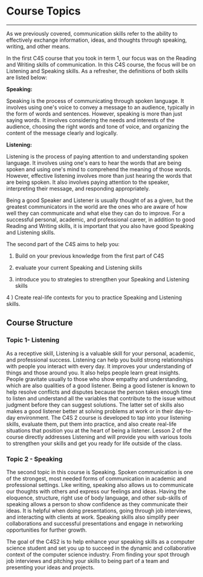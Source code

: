 # Course Topics

---

As we previously covered, communication skills refer to the ability to effectively exchange information, ideas, and thoughts through speaking, writing, and other means.

In the first C4S course that you took in term 1, our focus was on the Reading and Writing skills of communication. In this C4S course, the focus will be on Listening and Speaking skills. As a refresher, the definitions of both skills are listed below:

**Speaking:**

Speaking is the process of communicating through spoken language. It involves using one's voice to convey a message to an audience, typically in the form of words and sentences. However, speaking is more than just saying words. It involves considering the needs and interests of the audience, choosing the right words and tone of voice, and organizing the content of the message clearly and logically.

**Listening:**

Listening is the process of paying attention to and understanding spoken language. It involves using one's ears to hear the words that are being spoken and using one's mind to comprehend the meaning of those words. However, effective listening involves more than just hearing the words that are being spoken. It also involves paying attention to the speaker, interpreting their message, and responding appropriately.

Being a good Speaker and Listener is usually thought of as a given, but the greatest communicators in the world are the ones who are aware of how well they can communicate and what else they can do to improve. For a successful personal, academic, and professional career, in addition to good Reading and Writing skills, it is important that you also have good Speaking and Listening skills.

The second part of the C4S aims to help you: 

1) Build on your previous knowledge from the first part of C4S

2) evaluate your current Speaking and Listening skills

3) introduce you to strategies to strengthen your Speaking and Listening skills 

4 ) Create real-life contexts for you to practice Speaking and Listening skills.

## **Course Structure**

### **Topic 1- Listening**

As a receptive skill, Listening is a valuable skill for your personal, academic, and professional success. Listening can help you build strong relationships with people you interact with every day. It improves your understanding of things and those around you. It also helps people learn great insights. People gravitate usually to those who show empathy and understanding, which are also qualities of a good listener. Being a good listener is known to help resolve conflicts and disputes because the person takes enough time to listen and understand all the variables that contribute to the issue without judgment before they can suggest solutions. The latter set of skills also makes a good listener better at solving problems at work or in their day-to-day environment. The C4S 2 course is developed to tap into your listening skills, evaluate them, put them into practice, and also create real-life situations that position you at the heart of being a listener. Lesson 2 of the course directly addresses Listening and will provide you with various tools to strengthen your skills and get you ready for life outside of the class.

### **Topic 2 - Speaking**

The second topic in this course is Speaking. Spoken communication is one of the strongest, most needed forms of communication in academic and professional settings. Like writing, speaking also allows us to communicate our thoughts with others and express our feelings and ideas. Having the eloquence, structure, right use of body language, and other sub-skills of speaking allows a person to show confidence as they communicate their ideas. It is helpful when doing presentations, going through job interviews, and interacting with clients at work. Speaking skills also simplify peer collaborations and successful presentations and engage in networking opportunities for further growth.

The goal of the C4S2 is to help enhance your speaking skills as a computer science student and set you up to succeed in the dynamic and collaborative context of the computer science industry. From finding your spot through job interviews and pitching your skills to being part of a team and presenting your ideas and projects.
